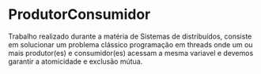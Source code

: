 # ProdutorConsumidor

Trabalho realizado durante a matéria de Sistemas de distribuídos, consiste em solucionar
um problema clássico programação em threads onde um ou mais produtor(es) e consumidor(es) acessam a 
mesma variavel e devemos garantir a atomicidade e exclusão mútua.
